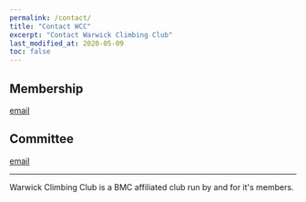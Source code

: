 ```yaml
---
permalink: /contact/
title: "Contact WCC"
excerpt: "Contact Warwick Climbing Club"
last_modified_at: 2020-05-09
toc: false
---
```


## Membership
[email](mailto:committee@warwickclimbingclub.co.uk)


## Committee
[email](mailto:committee@warwickclimbingclub.co.uk)

---

Warwick Climbing Club is a BMC affiliated club run by and for it's members.
